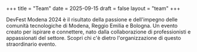 +++
title = "Team"
date = 2025-09-15
draft = false
layout = "team"
+++

DevFest Modena 2024 è il risultato della passione e dell'impegno delle comunità tecnologiche di Modena, Reggio Emilia e Bologna. Un evento creato per ispirare e connettere, nato dalla collaborazione di professionisti e appassionati del settore. Scopri chi c'è dietro l'organizzazione di questo straordinario evento.
